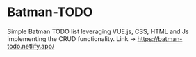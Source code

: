 # Batman-TODO
Simple Batman TODO list leveraging VUE.js, CSS, HTML and Js implementing the CRUD functionality. 
Link -> https://batman-todo.netlify.app/
